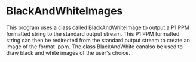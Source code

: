 # BlackAndWhiteImages
This program uses a class called BlackAndWhiteImage to output a P1 PPM formatted string to the standard output stream. This P1 PPM formatted string can then be redirected from the standard output stream to create an image of the format .ppm. The class BlackAndWhite canalso  be used to draw black and white images of the user's choice.
